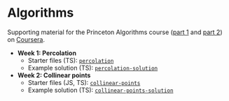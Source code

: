 # Algorithms

Supporting material for the Princeton Algorithms course ([part 1](https://www.coursera.org/learn/algorithms-part1#syllabus) and [part 2](https://www.coursera.org/learn/algorithms-part2#syllabus)) on [Coursera](https://www.coursera.org/).

-   **Week 1: Percolation**
    -   Starter files (TS): [`percolation`](https://github.com/wincent/algorithms/tree/percolation)
    -   Example solution (TS): [`percolation-solution`](https://github.com/wincent/algorithms/tree/percolation-solution)
-   **Week 2: Collinear points**
    -   Starter files (JS, TS): [`collinear-points`](https://github.com/wincent/algorithms/tree/collinear-points)
    -   Example solution (TS): [`collinear-points-solution`](https://github.com/wincent/algorithms/tree/collinear-points-solution)
